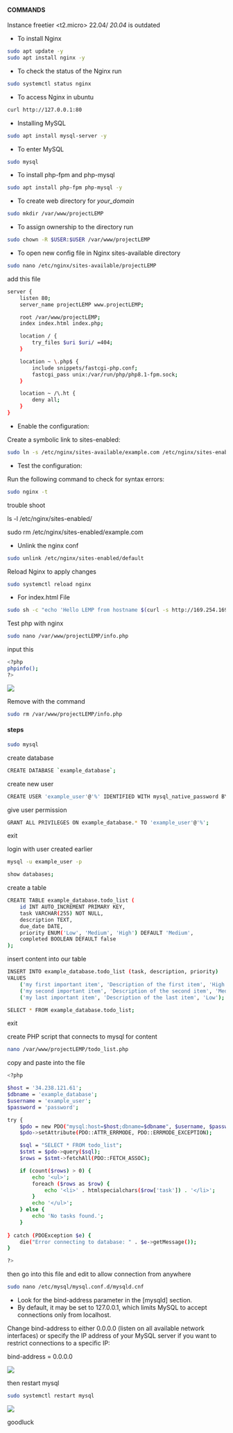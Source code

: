 #### COMMANDS

Instance freetier <t2.micro> 22.04/ *20.04* is outdated

- To install Nginx

```sh
sudo apt update -y
sudo apt install nginx -y
```

- To check the status of the Nginx run

```sh
sudo systemctl status nginx
```

- To access Nginx in ubuntu

```sh
curl http://127.0.0.1:80
```

- Installing MySQL

```sh
sudo apt install mysql-server -y
```

- To enter MySQL

```sh
sudo mysql
```

- To install php-fpm and php-mysql

```sh
sudo apt install php-fpm php-mysql -y
```

- To create web directory for *your_domain* 

```sh
sudo mkdir /var/www/projectLEMP
```

- To assign ownership to the directory run

```sh
sudo chown -R $USER:$USER /var/www/projectLEMP
```

- To open new config file in Nginx sites-available directory

```sh
sudo nano /etc/nginx/sites-available/projectLEMP
```

add this file

```sh
server {
    listen 80;
    server_name projectLEMP www.projectLEMP;

    root /var/www/projectLEMP;
    index index.html index.php;

    location / {
        try_files $uri $uri/ =404;
    }

    location ~ \.php$ {
        include snippets/fastcgi-php.conf;
        fastcgi_pass unix:/var/run/php/php8.1-fpm.sock;
    }

    location ~ /\.ht {
        deny all;
    }
}
```

- Enable the configuration:

Create a symbolic link to sites-enabled:

```sh
sudo ln -s /etc/nginx/sites-available/example.com /etc/nginx/sites-enabled/
```

- Test the configuration:

Run the following command to check for syntax errors:

```sh
sudo nginx -t
```

trouble shoot

ls -l /etc/nginx/sites-enabled/

sudo rm /etc/nginx/sites-enabled/example.com


- Unlink the nginx conf

```sh
sudo unlink /etc/nginx/sites-enabled/default
```

Reload Nginx to apply changes

```sh
sudo systemctl reload nginx
```

- For index.html File

```sh
sudo sh -c "echo 'Hello LEMP from hostname $(curl -s http://169.254.169.254/latest/meta-data/public-hostname) with public IP $(curl -s http://169.254.169.254/latest/meta-data/public-ipv4)' > /var/www/projectLEMP/index.html"
```

Test php with nginx

```sh
sudo nano /var/www/projectLEMP/info.php
```

input this

```sh
<?php
phpinfo();
?>
```


![](https://github.com/UzonduEgbombah/server-gh/assets/137091610/f6c390d3-a554-42c7-bf97-11e0e36bd736)


Remove with the command

```sh
sudo rm /var/www/projectLEMP/info.php
```

#### steps

```sh
sudo mysql
```

create database

```sh
CREATE DATABASE `example_database`;
```

create new user

```sh
CREATE USER 'example_user'@'%' IDENTIFIED WITH mysql_native_password BY 'password';
```

give user permission

```sh
GRANT ALL PRIVILEGES ON example_database.* TO 'example_user'@'%';
```

exit

login with user created earlier

```sh
mysql -u example_user -p
```

```sh
show databases;
```

create a table

```sh
CREATE TABLE example_database.todo_list (
    id INT AUTO_INCREMENT PRIMARY KEY,
    task VARCHAR(255) NOT NULL,
    description TEXT,
    due_date DATE,
    priority ENUM('Low', 'Medium', 'High') DEFAULT 'Medium',
    completed BOOLEAN DEFAULT false
);
```

insert content into our table

```sh
INSERT INTO example_database.todo_list (task, description, priority)
VALUES 
    ('my first important item', 'Description of the first item', 'High'),
    ('my second important item', 'Description of the second item', 'Medium'),
    ('my last important item', 'Description of the last item', 'Low');
```

```sh
SELECT * FROM example_database.todo_list;
```

exit

create PHP script that connects to mysql for content

```sh
nano /var/www/projectLEMP/todo_list.php
```

copy and paste into the file

```sh
<?php

$host = '34.238.121.61';       
$dbname = 'example_database'; 
$username = 'example_user'; 
$password = 'password'; 

try {
    $pdo = new PDO("mysql:host=$host;dbname=$dbname", $username, $password);
    $pdo->setAttribute(PDO::ATTR_ERRMODE, PDO::ERRMODE_EXCEPTION);

    $sql = "SELECT * FROM todo_list";
    $stmt = $pdo->query($sql);
    $rows = $stmt->fetchAll(PDO::FETCH_ASSOC);

    if (count($rows) > 0) {
        echo '<ul>';
        foreach ($rows as $row) {
            echo '<li>' . htmlspecialchars($row['task']) . '</li>';
        }
        echo '</ul>';
    } else {
        echo 'No tasks found.';
    }
    
} catch (PDOException $e) {
    die("Error connecting to database: " . $e->getMessage());
}

?>
```

then go into this file and edit to allow connection from anywhere

```sh
sudo nano /etc/mysql/mysql.conf.d/mysqld.cnf
```

- Look for the bind-address parameter in the [mysqld] section.
-  By default, it may be set to 127.0.0.1, which limits MySQL to accept connections only from localhost.

Change bind-address to either 0.0.0.0 (listen on all available network interfaces) or specify the IP address of your MySQL server if you want to restrict connections to a specific IP:

bind-address = 0.0.0.0

![](https://github.com/UzonduEgbombah/server-gh/assets/137091610/3af54eb2-09cb-4835-8f61-2ae9caa2d64e)


then restart mysql

```sh
sudo systemctl restart mysql
```



![](https://github.com/UzonduEgbombah/server-gh/assets/137091610/b3734503-04dd-48d8-8c2b-95d6fab8f291)


goodluck

































